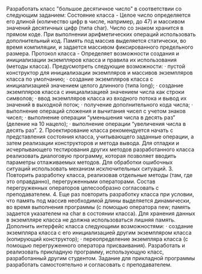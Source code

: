 Разработать класс "большое десятичное число" в соответствии со следующим заданием:
Состояние класса -
Целое число определяется его длиной (количество цифр в числе, например, до 47) и массивом значений десятичных цифр (типа char). Число со знаком хранится в прямом коде. При выполнении арифметических операций использовать дополнительный код. Память под массив выделяется статически, во время компиляции, и задается массивом фиксированного предельного размера.
Протокол класса -
Определяет  возможности создания и инициализации экземпляров класса и правила их использования (методы класса).
Предусмотреть следующие возможности:
·          пустой конструктор для инициализации экземпляров и массивов экземпляров класса по умолчанию;
·          создание экземпляров класса с инициализацией значением целого длинного (типа long);
·          создание экземпляров класса с инициализацией значением числа как строки символов;
·          ввод экземпляров класса из входного потока и вывод их значений в выходной поток;
·          получение дополнительного кода числа;
·          выполнение операций сложения и вычитания чисел с учетом знаков чисел;
·          выполнение операции “уменьшения числа в десять раз” (деление на 10 нацело);
·          выполнение операции “увеличения числа в десять раз”.
2. Проектирование класса рекомендуется начать с представления состояния класса, учитывающего заданные операции, а затем реализации конструкторов и метода вывода. Для отладки и исчерпывающего тестирования других методов разработанного класса реализовать диалоговую программу, которая позволяет вводить параметры отлаживаемых методов. Для обработки ошибочных ситуаций использовать механизм исключительных ситуаций.
3. Повторить разработку класса, реализовав отдельные методы (там, где это оправданно), перегруженными операторами. Состав перегруженных операторов целесообразно согласовать с преподавателем.
4. Еще раз повторить разработку класса при условии, что память под массив необходимой длины выделяется динамически, во время выполнения программы (с помощью оператора new; память задается указателем на char в состоянии класса). Для хранения данных в экземпляре класса не должна использоваться лишняя память.
Дополнить интерфейс класса следующими возможностями:
·          создание экземпляра класса с его инициализацией другим экземпляром класса (копирующий конструктор);
·          переопределение экземпляра класса (с помощью перегруженного оператора присваивания).
Разработать и реализовать прикладную программу, использующую класс, разработанный другим студентом. Задание для прикладной программы разработать самостоятельно и согласовать с преподавателем.
